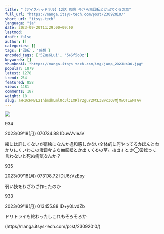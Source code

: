 ```yaml
---
title: "【アイスヘッドギル】12話 感想 今さら無回転とか出てくるの草"
full_url: "https://manga.itsys-tech.com/post/23092010/"
short_url: "itsys-tech"
language: "ja"
date: 2023-09-20T11:29:00+09:00
lastmod: 
draft: false
author: []
categories: []
tags: ['回転', '感想']
encoded_tags: ['5Zue6Lui', '5oSf5oOz']
keywords: []
thumbnail: "https://manga.itsys-tech.com/img/jump_2023No30.jpg"
popular: 1879
latest: 1278
trend: 254
featured: 858
views: 1481
comments: 187
weight: 18
slug: aHR0cHMvL21hbmdhLml0c3lzLXRlY2guY29tL3Bvc3QvMjMwOTIwMTAv
---
```


![](https://manga.itsys-tech.com/img/jump_2023No30.jpg)

<div><p class='t_h'>934 <p>2023/09/18(月) 070734.88 IDuwVvieaV</p></p><p class='t_b'>絵には詳しくないが扉絵になんか違和感しかない全体的に何やってるかほんとわかりにくいわこの漫画今さら無回転とか出てくるの草。技出すとき◯回転って言わないと死ぬ病気なんか？</p><p class='t_h'>935 <p>2023/09/18(月) 073108.72 IDU6zVzEpy</p></p><p class='t_b'>弱い技をわざわざ作ったのか</p><p class='t_h'>933 <p>2023/09/18(月) 013455.88 ID+yQLvdZb</p></p><p class='t_b'>ドリトライも終わったしこれもそろそろか</p></div>

(https//manga.itsys-tech.com/post/23092010/)
